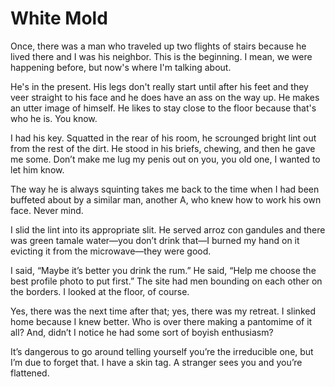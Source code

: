 # White Mold

Once, there was a man who traveled up two flights of stairs because he lived there and I was his neighbor. This is the beginning. I mean, we were happening before, but now's where I'm talking about.

He's in the present. His legs don't really start until after his feet and they veer straight to his face and he does have an ass on the way up. He makes an utter image of himself. He likes to stay close to the floor because that's who he is. You know.

I had his key. Squatted in the rear of his room, he scrounged bright lint out from the rest of the dirt. He stood in his briefs, chewing, and then he gave me some. Don’t make me lug my penis out on you, you old one, I wanted to let him know.

The way he is always squinting takes me back to the time when I had been buffeted about by a similar man, another A, who knew how to work his own face. Never mind.

I slid the lint into its appropriate slit. He served arroz con gandules and there was green tamale water—you don’t drink that—I burned my hand on it evicting it from the microwave—they were good.

I said, “Maybe it’s better you drink the rum.” He said, “Help me choose the best profile photo to put first.” The site had men bounding on each other on the borders. I looked at the floor, of course.

Yes, there was the next time after that; yes, there was my retreat. I slinked home because I knew better. Who is over there making a pantomime of it all? And, didn’t I notice he had some sort of boyish enthusiasm?

It’s dangerous to go around telling yourself you’re the irreducible one, but I’m due to forget that. I have a skin tag. A stranger sees you and you’re flattened.